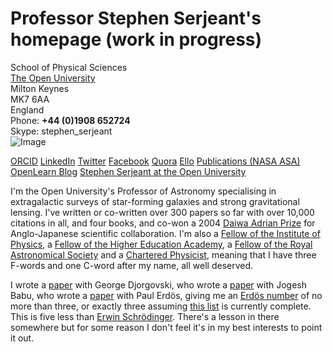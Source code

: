 
# Professor Stephen Serjeant's homepage (work in progress) 

School of Physical Sciences  
[The Open University](http://www.open.ac.uk/)  
Milton Keynes  
MK7 6AA  
England  
Phone: **+44 (0)1908 652724**  
Skype: stephen_serjeant  
![Image](http://physics.open.ac.uk/~sserjeant/image004.jpg)

[ORCID](https://orcid.org/0000-0002-0517-7943)  [LinkedIn](https://www.linkedin.com/in/stephenserjeant)  [Twitter](https://twitter.com/stephenserjeant)  [Facebook](https://www.facebook.com/stephen.serjeant)  [Quora](https://www.quora.com/profile/Stephen-Serjeant)  [Ello](https://ello.co/stephenserjeant)  [Publications (NASA ASA)](http://adsabs.harvard.edu/cgi-bin/nph-abs_connect?&author=Serjeant%2Cs&jou_pick=ALL&nr_to_return=1000)  [OpenLearn Blog](http://www.open.edu/openlearn/profiles/ss8464/articles)  [Stephen Serjeant at the Open University](http://www.open.ac.uk/people/ss8464)

I'm the Open University's Professor of Astronomy specialising in extragalactic surveys of star-forming galaxies and strong gravitational lensing. I've written or co-written over 300 papers so far with over 10,000 citations in all, and four books, and co-won a 2004 [Daiwa Adrian Prize](http://www.dajf.org.uk/) for Anglo-Japanese scientific collaboration. I'm also a [Fellow of the Institute of Physics](http://www.iop.org), a [Fellow of the Higher Education Academy](http://www.heacademy.ac.uk/), a [Fellow of the Royal Astronomical Society](http://www.ras.org.uk/) and a [Chartered Physicist](http://www.iop.org/membership/chartered/chartered_titles/cphys/page_38079.html), meaning that I have three F-words and one C-word after my name, all well deserved.

I wrote a [paper](http://adsabs.harvard.edu/abs/2012arXiv1202.1829F) with George Djorgovski, who wrote a [paper](http://projecteuclid.org/euclid.ss/1105714166) with Jogesh Babu, who wrote a [paper](http://books.google.com/books?id=nw9ujImV3pwC&pg=PA441&lpg=PA441&dq=%22a+note+on+the+distribution+function+of+additive+arithmetical+functions+in+short+intervals%22&source=web&ots=cG7d9CnrRD&sig=7unLOf4nqfbY2HFlyEvf5vpCUyo) with Paul Erdös, giving me an [Erdös number](http://www.oakland.edu/enp) of no more than three, or exactly three assuming [this list](https://files.oakland.edu/users/grossman/enp/Erdos2.html) is currently complete. This is five less than [Erwin Schrödinger](http://www.oakland.edu/enp/erdpaths). There's a lesson in there somewhere but for some reason I don't feel it's in my best interests to point it out.  




